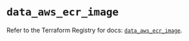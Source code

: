 # `data_aws_ecr_image`

Refer to the Terraform Registry for docs: [`data_aws_ecr_image`](https://registry.terraform.io/providers/hashicorp/aws/6.8.0/docs/data-sources/ecr_image).
